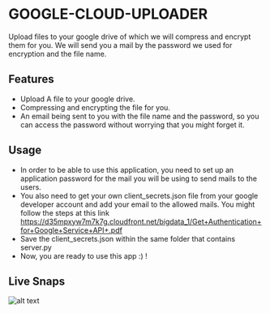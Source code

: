 # GOOGLE-CLOUD-UPLOADER
Upload files to your google drive of which we will compress and encrypt them for you. We will send you a mail by the password we used for encryption and the file name.



## Features
- Upload A file to your google drive.
- Compressing and encrypting the file for you.
- An email being sent to you with the file name and the password, so you can access the password without worrying that you might forget it.

## Usage
- In order to be able to use this application, you need to set up an application password for the mail you will be using to send mails to the users. 
- You also need to get your own client_secrets.json file from your google developer account and add your email to the allowed mails. You might follow the steps at this link https://d35mpxyw7m7k7g.cloudfront.net/bigdata_1/Get+Authentication+for+Google+Service+API+.pdf
- Save the client_secrets.json within the same folder that contains server.py 
- Now, you are ready to use this app :) !


## Live Snaps
![alt text](https://github.com/mokhallid80/GOOGLE-CLOUD-UPLOADER/failedUpload.png?raw=true)
